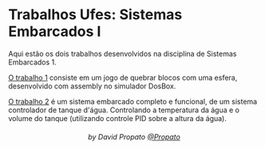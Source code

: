 # Trabalhos Ufes: Sistemas Embarcados I

Aqui estão os dois trabalhos desenvolvidos na disciplina de Sistemas Embarcados 1.

<a href="./trabalho-1">O trabalho 1</a> consiste em um jogo de quebrar blocos com uma esfera, desenvolvido com assembly no simulador DosBox.

<a href="./trabalho-1">O trabalho 2</a> é um sistema embarcado completo e funcional, de um sistema controlador de tanque d'água. Controlando a temperatura da água e o volume do tanque (utilizando controle PID sobre a altura da água).

<h6 align="center">by David Propato <a href="https://github.com/Propato">@Propato</a></h6>